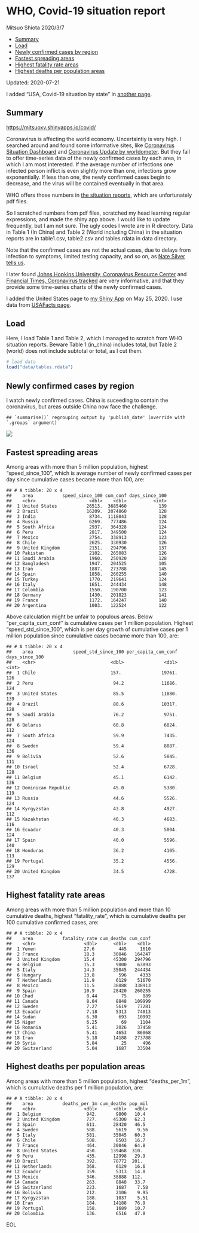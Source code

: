 WHO, Covid-19 situation report
================
Mitsuo Shiota
2020/3/7

  - [Summary](#summary)
  - [Load](#load)
  - [Newly confirmed cases by region](#newly-confirmed-cases-by-region)
  - [Fastest spreading areas](#fastest-spreading-areas)
  - [Highest fatality rate areas](#highest-fatality-rate-areas)
  - [Highest deaths per population
    areas](#highest-deaths-per-population-areas)

Updated: 2020-07-21

I added “USA, Covid-19 situation by state” in [another page](USA.md).

## Summary

<https://mitsuoxv.shinyapps.io/covid/>

Coronavirus is affecting the world economy. Uncertaintiy is very high. I
searched around and found some informative sites, like [Coronavirus
Situation
Dashboard](https://who.maps.arcgis.com/apps/opsdashboard/index.html#/c88e37cfc43b4ed3baf977d77e4a0667)
and [Coronavirus Update by
worldometer](https://www.worldometers.info/coronavirus/). But they fail
to offer time-series data of the newly confirmed cases by each area, in
which I am most interested. If the average number of infections one
infected person inflict is even slightly more than one, infections grow
exponentially. If less than one, the newly confirmed cases begin to
decrease, and the virus will be contained eventually in that area.

WHO offers those numbers in [the situation
reports](https://www.who.int/emergencies/diseases/novel-coronavirus-2019/situation-reports/),
which are unfortunately pdf files.

So I scratched numbers from pdf files, scratched my head learning
regular expressions, and made the shiny app above. I would like to
update frequently, but I am not sure. The ugly codes I wrote are in R
directory. Data in Table 1 (In China) and Table 2 (World including
China) in the situation reports are in table1.csv, table2.csv and
tables.rdata in data directory.

Note that the confirmed cases are not the actual cases, due to delays
from infection to symptoms, limited testing capacity, and so on, as
[Nate Silver tells
us](https://fivethirtyeight.com/features/coronavirus-case-counts-are-meaningless/).

I later found [Johns Hopkins University, Coronavirus Resource
Center](https://coronavirus.jhu.edu/) and [Financial Times, Coronavirus
tracked](https://www.ft.com/content/a26fbf7e-48f8-11ea-aeb3-955839e06441)
are very informative, and that they provide some time-series charts of
the newly confirmed cases.

I added the United States page to [my Shiny
App](https://mitsuoxv.shinyapps.io/covid/) on May 25, 2020. I use data
from [USAFacts
page](https://usafacts.org/visualizations/coronavirus-covid-19-spread-map/).

## Load

Here, I load Table 1 and Table 2, which I managed to scratch from WHO
situation reports. Beware Table 1 (in\_china) includes total, but Table
2 (world) does not include subtotal or total, as I cut them.

``` r
# load data
load("data/tables.rdata")
```

## Newly confirmed cases by region

I watch newly confirmed cases. China is suceeding to contain the
coronavirus, but areas outside China now face the challenge.

    ## `summarise()` regrouping output by 'publish_date' (override with `.groups` argument)

![](README_files/figure-gfm/chart-1.png)<!-- -->

## Fastest spreading areas

Among areas with more than 5 million population, highest
“speed\_since\_100”, which is average number of newly confirmed cases
per day since cumulative cases became more than 100, are:

    ## # A tibble: 20 x 4
    ##    area           speed_since_100 cum_conf days_since_100
    ##    <chr>                    <dbl>    <dbl>          <int>
    ##  1 United States           26513.  3685460            139
    ##  2 Brazil                  16209.  2074860            128
    ##  3 India                    8734.  1118043            128
    ##  4 Russia                   6269.   777486            124
    ##  5 South Africa             2937.   364328            124
    ##  6 Peru                     2817.   349500            124
    ##  7 Mexico                   2754.   338913            123
    ##  8 Chile                    2625.   330930            126
    ##  9 United Kingdom           2151.   294796            137
    ## 10 Pakistan                 2102.   265083            126
    ## 11 Saudi Arabia             1960.   250920            128
    ## 12 Bangladesh               1947.   204525            105
    ## 13 Iran                     1887.   273788            145
    ## 14 Spain                    1858.   260255            140
    ## 15 Turkey                   1770.   219641            124
    ## 16 Italy                    1651.   244434            148
    ## 17 Colombia                 1550.   190700            123
    ## 18 Germany                  1430.   201823            141
    ## 19 France                   1172.   164247            140
    ## 20 Argentina                1003.   122524            122

Above calculation might be unfair to populous areas. Below
“per\_capita\_cum\_conf” is cumulative cases per 1 million population.
Highest “speed\_std\_since\_100”, which is per day growth of cumulative
cases per 1 million population since cumulative cases became more than
100, are:

    ## # A tibble: 20 x 4
    ##    area               speed_std_since_100 per_capita_cum_conf days_since_100
    ##    <chr>                            <dbl>               <dbl>          <int>
    ##  1 Chile                            157.               19761.            126
    ##  2 Peru                              94.2              11686.            124
    ##  3 United States                     85.5              11880.            139
    ##  4 Brazil                            80.6              10317.            128
    ##  5 Saudi Arabia                      76.2               9751.            128
    ##  6 Belarus                           60.8               6824.            112
    ##  7 South Africa                      59.9               7435.            124
    ##  8 Sweden                            59.4               8087.            136
    ##  9 Bolivia                           52.6               5845.            111
    ## 10 Israel                            52.4               6728.            128
    ## 11 Belgium                           45.1               6142.            136
    ## 12 Dominican Republic                45.0               5380.            119
    ## 13 Russia                            44.6               5526.            124
    ## 14 Kyrgyzstan                        43.8               4927.            112
    ## 15 Kazakhstan                        40.3               4683.            116
    ## 16 Ecuador                           40.3               5004.            124
    ## 17 Spain                             40.0               5596.            140
    ## 18 Honduras                          36.2               4105.            113
    ## 19 Portugal                          35.2               4556.            129
    ## 20 United Kingdom                    34.5               4728.            137

## Highest fatality rate areas

Among areas with more than 5 million population and more than 10
cumulative deaths, highest “fatality\_rate”, which is cumulative deaths
per 100 cumulative confirmed cases, are:

    ## # A tibble: 20 x 4
    ##    area           fatality_rate cum_deaths cum_conf
    ##    <chr>                  <dbl>      <dbl>    <dbl>
    ##  1 Yemen                  27.6         445     1610
    ##  2 France                 18.3       30046   164247
    ##  3 United Kingdom         15.4       45300   294796
    ##  4 Belgium                15.3        9800    63893
    ##  5 Italy                  14.3       35045   244434
    ##  6 Hungary                13.8         596     4333
    ##  7 Netherlands            11.9        6129    51670
    ##  8 Mexico                 11.5       38888   338913
    ##  9 Spain                  10.9       28420   260255
    ## 10 Chad                    8.44         75      889
    ## 11 Canada                  8.04       8848   109999
    ## 12 Sweden                  7.27       5619    77281
    ## 13 Ecuador                 7.18       5313    74013
    ## 14 Sudan                   6.30        693    10992
    ## 15 Niger                   6.25         69     1104
    ## 16 Romania                 5.41       2026    37458
    ## 17 China                   5.41       4653    86068
    ## 18 Iran                    5.18      14188   273788
    ## 19 Syria                   5.04         25      496
    ## 20 Switzerland             5.04       1687    33504

## Highest deaths per population areas

Among areas with more than 5 million population, highest
“deaths\_per\_1m”, which is cumulative deaths per 1 million
population, are:

    ## # A tibble: 20 x 4
    ##    area           deaths_per_1m cum_deaths pop_mil
    ##    <chr>                  <dbl>      <dbl>   <dbl>
    ##  1 Belgium                 942.       9800   10.4 
    ##  2 United Kingdom          727.      45300   62.3 
    ##  3 Spain                   611.      28420   46.5 
    ##  4 Sweden                  588.       5619    9.56
    ##  5 Italy                   581.      35045   60.3 
    ##  6 Chile                   508.       8503   16.7 
    ##  7 France                  464.      30046   64.8 
    ##  8 United States           450.     139468  310.  
    ##  9 Peru                    435.      12998   29.9 
    ## 10 Brazil                  392.      78772  201.  
    ## 11 Netherlands             368.       6129   16.6 
    ## 12 Ecuador                 359.       5313   14.8 
    ## 13 Mexico                  346.      38888  112.  
    ## 14 Canada                  263.       8848   33.7 
    ## 15 Switzerland             223.       1687    7.58
    ## 16 Bolivia                 212.       2106    9.95
    ## 17 Kyrgyzstan              188.       1037    5.51
    ## 18 Iran                    184.      14188   76.9 
    ## 19 Portugal                158.       1689   10.7 
    ## 20 Colombia                136.       6516   47.8

EOL
